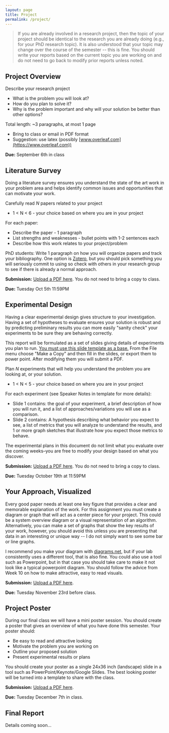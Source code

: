 ```yaml
---
layout: page
title: Project
permalink: /project/
---
```


> If you are already involved in a research project, then the topic of your project should be identical to the research you are already doing (e.g., for your PhD research topic). It is also understood that your topic may change over the course of the semester -- this is fine. You should write your reports based on the current topic you are working on and do not need to go back to modify prior reports unless noted.

## Project Overview
Describe your research project
  - What is the problem you will look at?
  - How do you plan to solve it?
  - Why is the problem important and why will your solution be better than other options?

Total length: ~3 paragraphs, at most 1 page
  - Bring to class or email in PDF format
  - Suggestion: use latex (possibly [www.overleaf.com](https://www.overleaf.com))

**Due:** September 6th in class


## Literature Survey
Doing a literature survey ensures you understand the state of the art work in your problem area and helps identify common issues and opportunities that can motivate your work.

Carefully read *N* papers related to your project
  - 1 < N < 6 - your choice based on where you are in your project

For each paper:
  - Describe the paper - 1 paragraph 
  - List strengths and weaknesses - bullet points with 1-2 sentences each
  - Describe how this work relates to your project/problem

PhD students: Write 1 paragraph on how you will organize papers and track your bibliography. One option is [Zotero](https://zotero.org), but you should pick something you will seriously commit to using so check with others in your research group to see if there is already a normal approach.

**Submission:** [Upload a PDF here](https://www.dropbox.com/request/O4wUzSbyWbF7zM8xPHHD). You do not need to bring a copy to class.

**Due:** Tuesday Oct 5th 11:59PM

## Experimental Design
Having a clear experimental design gives structure to your investigation. Having a set of hypotheses to evaluate ensures your solution is robust and by predicting preliminary results you can more easily "sanity check" your experiments to be sure they are behaving correctly.

This report will be formulated as a set of slides giving details of experiments you plan to run. [You must use this slide template as a base.](https://docs.google.com/presentation/d/1cdskAnKXmTG-PLSACwt1FlmrOx2G0fbC2G7Al-wJKK4/edit?usp=sharing) From the File menu choose "Make a Copy" and then fill in the slides, or export them to power point. After modifying them you will submit a PDF.

Plan *N* experiments that will help you understand the problem you are looking at, or your solution.
  - 1 < N < 5 - your choice based on where you are in your project

For each experiment (see Speaker Notes in template for more details):
  - Slide 1 contains: the goal of your experiment, a brief description of how you will run it, and a list of approaches/variations you will use as a comparison.
  - Slide 2 contains: A hypothesis describing what behavior you expect to see, a list of metrics that you will analyze to understand the results, and 1 or more graph sketches that illustrate how you expect those metrics to behave.

The experimental plans in this document do not limit what you evaluate over the coming weeks–you are free to modify your design based on what you discover. 

**Submission:** [Upload a PDF here](https://www.dropbox.com/request/BxKTzCtLSqWe8lNyBPwU). You do not need to bring a copy to class.

**Due:** Tuesday October 19th at 11:59PM

## Your Approach, Visualized
Every good paper needs at least one key figure that provides a clear and memorable explanation of the work. For this assignment you must create a diagram or graph that will act as a center piece for your project.  This could be a system overview diagram or a visual representation of an algorithm. Alternatively, you can make a set of graphs that show the key results of your work, however, you should avoid this unless you are presenting that data in an interesting or unique way -- I do not simply want to see some bar or line graphs.

I recommend you make your diagram with [diagrams.net](https://www.diagrams.net/), but if your lab consistently uses a different tool, that is also fine. You could also use a tool such as Powerpoint, but in that case you should take care to make it not look like a typical powerpoint diagram. You should follow the advice from Week 10 on how to make attractive, easy to read visuals.

**Submission:** [Upload a PDF here](https://www.dropbox.com/request/5iB6XQloKwRbqVHqy9GH). 

**Due:** Tuesday November 23rd before class.


## Project Poster
During our final class we will have a mini poster session. You should create a poster that gives an overview of what you have done this semester. Your poster should:

 - Be easy to read and attractive looking
 - Motivate the problem you are working on
 - Outline your proposed solution
 - Present experimental results or plans

You should create your poster as a single 24x36 inch (landscape) slide in a tool such as PowerPoint/Keynote/Google Slides. The best looking poster will be turned into a template to share with the class.


**Submission:** [Upload a PDF here](https://www.dropbox.com/request/bXjGihB9OjTCtRQbXRmV). 

**Due:** Tuesday December 7th in class.

## Final Report
Details coming soon...